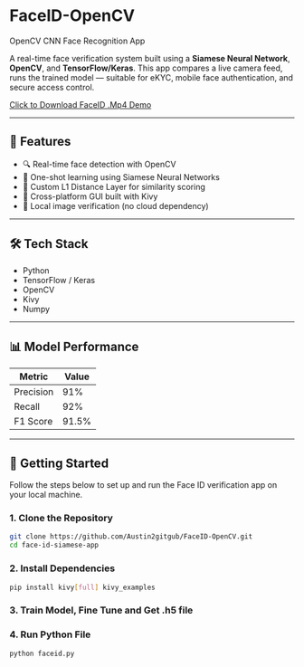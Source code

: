 # FaceID-OpenCV
OpenCV CNN Face Recognition App

A real-time face verification system built using a **Siamese Neural Network**, **OpenCV**, and **TensorFlow/Keras**. This app compares a live camera feed, runs the trained model — suitable for eKYC, mobile face authentication, and secure access control.

[Click to Download FaceID .Mp4 Demo](demo/demo.mp4) 

---

## 📌 Features

- 🔍 Real-time face detection with OpenCV
- 🧬 One-shot learning using Siamese Neural Networks
- 📏 Custom L1 Distance Layer for similarity scoring
- 📱 Cross-platform GUI built with Kivy
- 📁 Local image verification (no cloud dependency)

---

## 🛠️ Tech Stack

- Python
- TensorFlow / Keras
- OpenCV
- Kivy
- Numpy

---

## 📊 Model Performance

| Metric     | Value |
|------------|-------|
| Precision  | 91%   |
| Recall     | 92%   |
| F1 Score   | 91.5% |

---

## 🚀 Getting Started

Follow the steps below to set up and run the Face ID verification app on your local machine.

### 1. Clone the Repository

```bash
git clone https://github.com/Austin2gitgub/FaceID-OpenCV.git
cd face-id-siamese-app

```
### 2. Install Dependencies

```bash
pip install kivy[full] kivy_examples
```

### 3. Train Model, Fine Tune and Get .h5 file

### 4. Run Python File

```bash
python faceid.py
```
